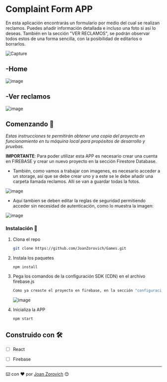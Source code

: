 # Complaint Form APP

En esta aplicación encontrarás un formulario por medio del cual se realizan reclamos. Puedes añadir información detallada e incluso una foto si así lo deseas.
También en la sección "VER RECLAMOS", se podrán observar todos estos de una forma sencilla, con la posibilidad de editarlos o borrarlos.

![Capture](https://user-images.githubusercontent.com/74875335/127667153-ee3460e4-d9f4-4d93-848e-652e7fe0b6c5.PNG)


## -Home

![image](https://user-images.githubusercontent.com/74875335/127667377-387dafea-d885-4e98-b6ea-bb7d07096c86.png)


## -Ver reclamos

![image](https://user-images.githubusercontent.com/74875335/127668016-791ed943-b410-438e-a1a8-797cbbd3dd95.png)



## Comenzando 🚀

_Estas instrucciones te permitirán obtener una copia del proyecto en funcionamiento en tu máquina local para propósitos de desarrollo y pruebas._


__IMPORTANTE__: Para poder utilizar esta APP es necesario crear una cuenta en FIREBASE y crear un nuevo proyecto en la sección Firestore Database. 
- También, como vamos a trabajar con imagenes, es necesario acceder a un storage, así que se debe crear uno y a este se le debe añadir una carpeta llamada reclamos. Allí se van a guardar todas la fotos.

![image](https://user-images.githubusercontent.com/74875335/127668992-c3fcd24a-192d-4449-be09-8f9d2ad4fcf0.png)

- Aquí tambien se deben editar la reglas de seguridad permitiendo acceder sin necesidad de autenticación, como lo muestra la imagen:

![image](https://user-images.githubusercontent.com/74875335/127669175-a0ca29de-b800-462e-a0aa-dd519a982010.png)


### Instalación 🔧

1. Clona el repo
   ```sh
   git clone https://github.com/JoanZorovich/Games.git
   ```
2. Instala los paquetes
   ```sh
   npm install
   ```
3. Pega los comandos de la configuración SDK (CDN) en el archivo firebase.js 
   ```sh
   Como ya creaste el proyecto en firebase, en la sección "configuración del proyecto" encontrarás la secuencia de comandos de la configuración SDK. Ya abierto el proyecto en el editor de código, ingresa al archivo firebase.js y pega la porción de código. 
   ```
   ![image](https://user-images.githubusercontent.com/74875335/127669752-4b6a0e65-9258-4a41-b33c-aab1b424d88f.png)

   
4. Inicializa la APP
   ```sh
   npm start
   ```
  
## Construido con 🛠️

- [ ] React
- [ ] Firebase




---
⌨️ con ❤️ por [Joan Zorovich](https://github.com/JoanZorovich) 😊
